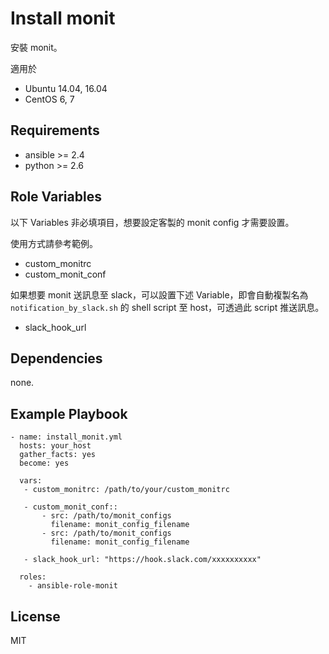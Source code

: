 Install monit
=========

安裝 monit。

適用於
* Ubuntu 14.04, 16.04
* CentOS 6, 7

Requirements
------------

* ansible >= 2.4
* python >= 2.6

Role Variables
--------------

以下 Variables 非必填項目，想要設定客製的 monit config 才需要設置。

使用方式請參考範例。

* custom_monitrc
* custom_monit_conf

如果想要 monit 送訊息至 slack，可以設置下述 Variable，即會自動複製名為 `notification_by_slack.sh` 的 shell script 至 host，可透過此 script 推送訊息。

* slack_hook_url


Dependencies
------------

none.

Example Playbook
----------------

```
- name: install_monit.yml
  hosts: your_host
  gather_facts: yes
  become: yes

  vars:
   - custom_monitrc: /path/to/your/custom_monitrc

   - custom_monit_conf::
       - src: /path/to/monit_configs
         filename: monit_config_filename
       - src: /path/to/monit_configs
         filename: monit_config_filename

   - slack_hook_url: "https://hook.slack.com/xxxxxxxxxx"

  roles:
    - ansible-role-monit
```

License
-------

MIT
